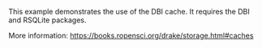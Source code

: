This example demonstrates the use of the DBI cache. It requires the DBI and RSQLite packages.

More information: <https://books.ropensci.org/drake/storage.html#caches>
